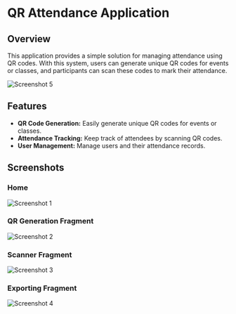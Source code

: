 # QR Attendance Application

## Overview

This application provides a simple solution for managing attendance using QR codes. With this system, users can generate unique QR codes for events or classes, and participants can scan these codes to mark their attendance.

![Screenshot 5](/Screenshots/SplashScreen.png)

## Features

- **QR Code Generation:** Easily generate unique QR codes for events or classes.
- **Attendance Tracking:** Keep track of attendees by scanning QR codes.
- **User Management:** Manage users and their attendance records.

## Screenshots

### Home
![Screenshot 1](/Screenshots/Home.png)

### QR Generation Fragment
![Screenshot 2](/Screenshots/QRGenerate.png)

### Scanner Fragment
![Screenshot 3](/Screenshots/QRScanner.png)

### Exporting Fragment
![Screenshot 4](/Screenshots/Exporting.png)

